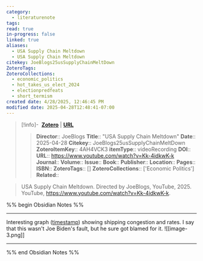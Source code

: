 ```yaml
---
category:
  - literaturenote
tags: 
read: true
in-progress: false
linked: true
aliases:
  - USA Supply Chain Meltdown
  - USA Supply Chain Meltdown
citekey: JoeBlogs25usSupplyChainMeltDown
ZoteroTags: 
ZoteroCollections:
  - economic_politics
  - hot_takes_us_elect_2024
  - electionpredfeats
  - short_termism
created date: 4/28/2025, 12:46:45 PM
modified date: 2025-04-28T12:48:41-07:00
---
```


> [!info]- &nbsp;[**Zotero**](zotero://select/library/items/4AH4VCK3)  | [**URL**](https://www.youtube.com/watch?v=Kk-4idkwK-k)
>> **Director**:: JoeBlogs
> **Title**:: "USA Supply Chain Meltdown"
> **Date**:: 2025-04-28
> **Citekey**:: JoeBlogs25usSupplyChainMeltDown
> **ZoteroItemKey**:: 4AH4VCK3
> **itemType**:: videoRecording
> **DOI**:: 
> **URL**:: https://www.youtube.com/watch?v=Kk-4idkwK-k
> **Journal**:: 
> **Volume**:: 
> **Issue**:: 
> **Book**:: 
> **Publisher**:: 
> **Location**:: 
> **Pages**:: 
> **ISBN**:: 
> **ZoteroTags**:: []
> **ZoteroCollections**:: ['Economic Politics']
> **Related**::

>  USA Supply Chain Meltdown. Directed by JoeBlogs, YouTube, 2025. YouTube, https://www.youtube.com/watch?v=Kk-4idkwK-k.

%% begin Obsidian Notes %%
___
Interesting graph ([timestamp](https://youtu.be/Kk-4idkwK-k?t=664)) showing shipping congestion and rates.  I say that this wasn't Joe Biden's fault, but he sure got blamed for it.
![[image-3.png]]
___
%% end Obsidian Notes %%
